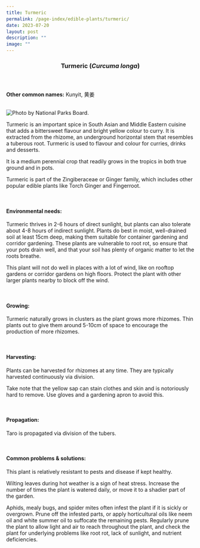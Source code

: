 ```yaml
---
title: Turmeric
permalink: /page-index/edible-plants/turmeric/
date: 2023-07-20
layout: post
description: ""
image: ""
---
```

<header>
	<h3>Turmeric (<em>Curcuma longa</em>)</h3>
</header>
	
<section>
	<p><strong>Other common names:</strong> Kunyit, 黄姜</p>
	<br>
</section>

<section>
	<img title="Photo by National Parks Board." src="![](/images/Plants/turmeric_ffw_2.jpeg)">
<p>Turmeric is an important spice in South Asian and Middle Eastern cuisine that adds a bittersweet flavour and bright yellow colour to curry. It is extracted from the rhizome, an underground horizontal stem that resembles a tuberous root. Turmeric is used to flavour and colour for curries, drinks and desserts. </p>
<p>It is a medium perennial crop that readily grows in the tropics in both true ground and in pots. </p>
<p>Turmeric is part of the Zingiberaceae or Ginger family, which includes other popular edible plants like Torch Ginger and Fingerroot.</p>       
	<br>
</section>

<section>
	<h4>Environmental needs:</h4>
<p>Turmeric thrives in 2-6 hours of direct sunlight, but plants can also tolerate about 4-8 hours of indirect sunlight. Plants do best in moist, well-drained soil at least 15cm deep, making them suitable for container gardening and corridor gardening. These plants are vulnerable to root rot, so ensure that your pots drain well, and that your soil has plenty of organic matter to let the roots breathe. </p>
<p>This plant will not do well in places with a lot of wind, like on rooftop gardens or corridor gardens on high floors. Protect the plant with other larger plants nearby to block off the wind.</p>
	<br>
</section>

<section>
	<h4>Growing:</h4>
	<p>Turmeric naturally grows in clusters as the plant grows more rhizomes. Thin plants out to give them around 5-10cm of space to encourage the production of more rhizomes.</p>
<br>
</section>

<section>
	<h4>Harvesting:</h4>
<p>Plants can be harvested for rhizomes at any time. They are typically harvested continuously via division.</p> 
<p>Take note that the yellow sap can stain clothes and skin and is notoriously hard to remove. Use gloves and a gardening apron to avoid this.</p>
	<br>
</section>

<section>
	<h4>Propagation:</h4>
	<p>Taro is propagated via division of the tubers. </p>
	<br>
</section>

<section>
	<h4>Common problems &amp; solutions:</h4>
	<p>This plant is relatively resistant to pests and disease if kept healthy.</p>
<p>Wilting leaves during hot weather is a sign of heat stress. Increase the number of times the plant is watered daily, or move it to a shadier part of the garden.</p>
<p>Aphids, mealy bugs, and spider mites often infest the plant if it is sickly or overgrown. Prune off the infested parts, or apply horticultural oils like neem oil and white summer oil to suffocate the remaining pests. Regularly prune the plant to allow light and air to reach throughout the plant, and check the plant for underlying problems like root rot, lack of sunlight, and nutrient deficiencies.</p>
<br>
</section>